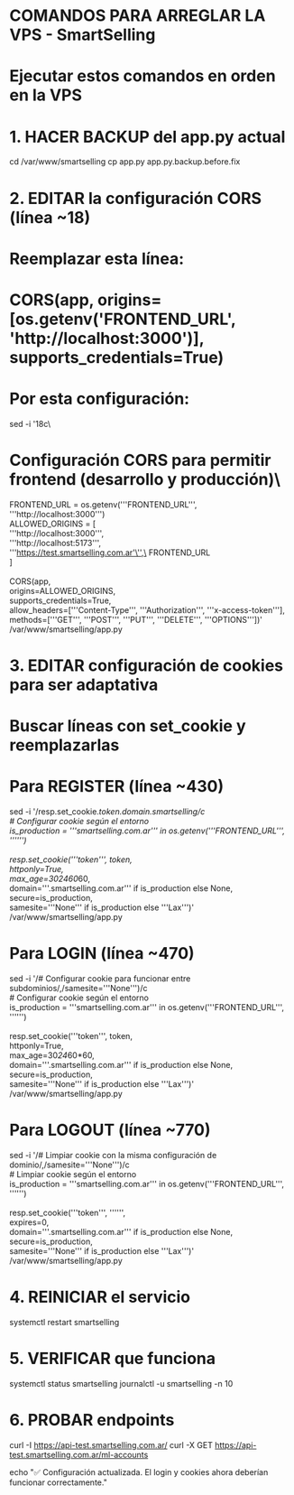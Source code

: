 # COMANDOS PARA ARREGLAR LA VPS - SmartSelling
# Ejecutar estos comandos en orden en la VPS

# 1. HACER BACKUP del app.py actual
cd /var/www/smartselling
cp app.py app.py.backup.before.fix

# 2. EDITAR la configuración CORS (línea ~18)
# Reemplazar esta línea:
# CORS(app, origins=[os.getenv('FRONTEND_URL', 'http://localhost:3000')], supports_credentials=True)
# 
# Por esta configuración:
sed -i '18c\
# Configuración CORS para permitir frontend (desarrollo y producción)\
FRONTEND_URL = os.getenv('\''FRONTEND_URL'\'', '\''http://localhost:3000'\'')\
ALLOWED_ORIGINS = [\
    '\''http://localhost:3000'\'',\
    '\''http://localhost:5173'\'',\
    '\''https://test.smartselling.com.ar'\'',\
    FRONTEND_URL\
]\
\
CORS(app, \
     origins=ALLOWED_ORIGINS,\
     supports_credentials=True,\
     allow_headers=['\''Content-Type'\'', '\''Authorization'\'', '\''x-access-token'\''],\
     methods=['\''GET'\'', '\''POST'\'', '\''PUT'\'', '\''DELETE'\'', '\''OPTIONS'\''])' /var/www/smartselling/app.py

# 3. EDITAR configuración de cookies para ser adaptativa
# Buscar líneas con set_cookie y reemplazarlas

# Para REGISTER (línea ~430)
sed -i '/resp.set_cookie.*token.*domain.*smartselling/c\
        # Configurar cookie según el entorno\
        is_production = '\''smartselling.com.ar'\'' in os.getenv('\''FRONTEND_URL'\'', '\'''\'')\
        \
        resp.set_cookie('\''token'\'', token, \
                       httponly=True, \
                       max_age=30*24*60*60,\
                       domain='\''.smartselling.com.ar'\'' if is_production else None,\
                       secure=is_production,\
                       samesite='\''None'\'' if is_production else '\''Lax'\'')' /var/www/smartselling/app.py

# Para LOGIN (línea ~470)
sed -i '/# Configurar cookie para funcionar entre subdominios/,/samesite='\''None'\'')/c\
        # Configurar cookie según el entorno\
        is_production = '\''smartselling.com.ar'\'' in os.getenv('\''FRONTEND_URL'\'', '\'''\'')\
        \
        resp.set_cookie('\''token'\'', token, \
                       httponly=True, \
                       max_age=30*24*60*60,\
                       domain='\''.smartselling.com.ar'\'' if is_production else None,\
                       secure=is_production,\
                       samesite='\''None'\'' if is_production else '\''Lax'\'')'  /var/www/smartselling/app.py

# Para LOGOUT (línea ~770)
sed -i '/# Limpiar cookie con la misma configuración de dominio/,/samesite='\''None'\'')/c\
        # Limpiar cookie según el entorno\
        is_production = '\''smartselling.com.ar'\'' in os.getenv('\''FRONTEND_URL'\'', '\'''\'')\
        \
        resp.set_cookie('\''token'\'', '\'\'\'\'', \
                       expires=0,\
                       domain='\''.smartselling.com.ar'\'' if is_production else None,\
                       secure=is_production,\
                       samesite='\''None'\'' if is_production else '\''Lax'\'')'  /var/www/smartselling/app.py

# 4. REINICIAR el servicio
systemctl restart smartselling

# 5. VERIFICAR que funciona
systemctl status smartselling
journalctl -u smartselling -n 10

# 6. PROBAR endpoints
curl -I https://api-test.smartselling.com.ar/
curl -X GET https://api-test.smartselling.com.ar/ml-accounts

echo "✅ Configuración actualizada. El login y cookies ahora deberían funcionar correctamente."
